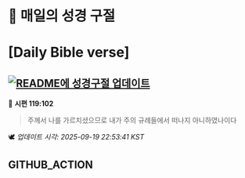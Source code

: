 # 🙏 매일의 성경 구절
# [Daily Bible verse]
## [![README에 성경구절 업데이트](https://github.com/DONGSUKA/first_test/actions/workflows/update-readme-bible.yml/badge.svg)](https://github.com/DONGSUKA/first_test/actions/workflows/update-readme-bible.yml)
<!-- START_BIBLE_VERSE -->
📖 **시편 119:102**
> 주께서 나를 가르치셨으므로 내가 주의 규례들에서 떠나지 아니하였나이다

🕊️ _업데이트 시각: 2025-09-19 22:53:41 KST_
  <!-- END_BIBLE_VERSE -->
## GITHUB_ACTION
